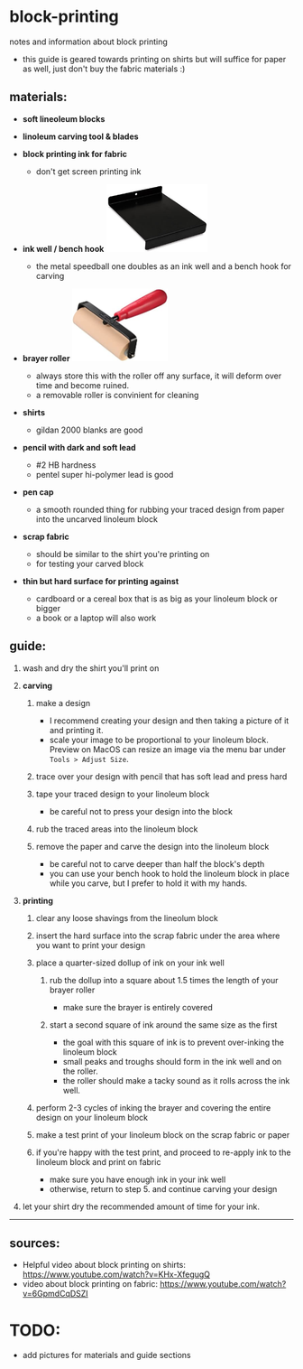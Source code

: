 # block-printing
notes and information about block printing
* this guide is geared towards printing on shirts but will suffice for paper as well, just don't buy the fabric materials :)


## materials:
* **soft lineoleum blocks**

* **linoleum carving tool & blades**

* **block printing ink for fabric**
    * don't get screen printing ink

* **ink well / bench hook** <img src="bench_hook_inking_plate.jpg" alt="bench hook and inking plate" width="180">
    * the metal speedball one doubles as an ink well and a bench hook for carving

* **brayer roller**  <img src="brayer_roller.jpg" alt="brayer roller" width="170">
    * always store this with the roller off any surface, it will deform over time and become ruined.
    * a removable roller is convinient for cleaning

* **shirts**
    * gildan 2000 blanks are good

* **pencil with dark and soft lead** 
    * #2 HB hardness
    * pentel super hi-polymer lead is good

* **pen cap**
    * a smooth rounded thing for rubbing your traced design from paper into the uncarved linoleum block

* **scrap fabric** 
    * should be similar to the shirt you're printing on
    * for testing your carved block

* **thin but hard surface for printing against** 
    * cardboard or a cereal box that is as big as your linoleum block or bigger
    * a book or a laptop will also work


## guide:
1. wash and dry the shirt you'll print on

1. **carving**
    1. make a design
        * I recommend creating your design and then taking a picture of it and printing it.
        * scale your image to be proportional to your linoleum block. Preview on MacOS can resize an image via the menu bar under `Tools > Adjust Size`.
    
    2. trace over your design with pencil that has soft lead and press hard
    
    3. tape your traced design to your linoleum block
        * be careful not to press your design into the block
    
    4. rub the traced areas into the linoleum block
    
    5. remove the paper and carve the design into the linoleum block
        * be careful not to carve deeper than half the block's depth
        * you can use your bench hook to hold the linoleum block in place while you carve, but I prefer to hold it with my hands.

2. **printing**
    1. clear any loose shavings from the lineolum block
    
    2. insert the hard surface into the scrap fabric under the area where you want to print your design
    
    3. place a quarter-sized dollup of ink on your ink well
        1. rub the dollup into a square about 1.5 times the length of your brayer roller
            * make sure the brayer is entirely covered

        2. start a second square of ink around the same size as the first
            * the goal with this square of ink is to prevent over-inking the linoleum block
            * small peaks and troughs should form in the ink well and on the roller. 
            * the roller should make a tacky sound as it rolls across the ink well.
    
    4. perform 2-3 cycles of inking the brayer and covering the entire design on your linoleum block
    
    5. make a test print of your linoleum block on the scrap fabric or paper
    
    6. if you're happy with the test print, and proceed to re-apply ink to the linoleum block and print on fabric 
        * make sure you have enough ink in your ink well
        * otherwise, return to step 5. and continue carving your design

3. let your shirt dry the recommended amount of time for your ink.

---

## sources:
* Helpful video about block printing on shirts: https://www.youtube.com/watch?v=KHx-XfegugQ
* video about block printing on fabric: https://www.youtube.com/watch?v=6GpmdCqDSZI

# TODO:
* add pictures for materials and guide sections

